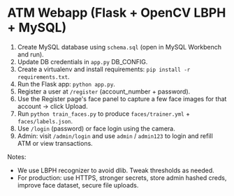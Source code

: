 # ATM Webapp (Flask + OpenCV LBPH + MySQL)

1. Create MySQL database using `schema.sql` (open in MySQL Workbench and run).
2. Update DB credentials in `app.py` DB_CONFIG.
3. Create a virtualenv and install requirements: `pip install -r requirements.txt`.
4. Run the Flask app: `python app.py`.
5. Register a user at `/register` (account_number + password).
6. Use the Register page's face panel to capture a few face images for that account -> click Upload.
7. Run `python train_faces.py` to produce `faces/trainer.yml` + `faces/labels.json`.
8. Use `/login` (password) or face login using the camera.
9. Admin: visit `/admin/login` and use `admin` / `admin123` to login and refill ATM or view transactions.

Notes:
- We use LBPH recognizer to avoid dlib. Tweak thresholds as needed.
- For production: use HTTPS, stronger secrets, store admin hashed creds, improve face dataset, secure file uploads.
